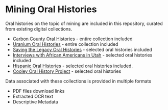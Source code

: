 # Mining Oral Histories

Oral histories on the topic of mining are included in this repository, curated from existing digital collections.
* [Carbon County Oral Histories](https://collections.lib.utah.edu/search?facet_setname_s=uum_ccoh) - entire collection included
* [Uranium Oral Histories](https://collections.lib.utah.edu/search?facet_setname_s=uum_uoh) - entire collection included
* [Saving the Legacy Oral Histories](https://collections.lib.utah.edu/search?facet_setname_s=uum_slohp) - selected oral histories included
* [Interviews with African Americans in Utah](https://collections.lib.utah.edu/search?facet_setname_s=uum_iaau) - selected oral histories included
* [Hispanic Oral Histories](https://collections.lib.utah.edu/search?facet_setname_s=uum_hoh) - selected oral histories included.
* [Cooley Oral History Project](https://collections.lib.utah.edu/search?facet_setname_s=uum_elc) - selected oral histories

Data associated with these collections is provided in multiple formats

* PDF files download links
* Extracted OCR text
* Descriptive Metadata
